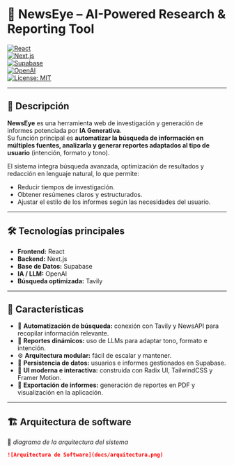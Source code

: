 # 📰 NewsEye – AI-Powered Research & Reporting Tool  

[![React](https://img.shields.io/badge/React-18-blue?logo=react&logoColor=white)](https://react.dev/)  
[![Next.js](https://img.shields.io/badge/Next.js-15-black?logo=next.js&logoColor=white)](https://nextjs.org/)  
[![Supabase](https://img.shields.io/badge/Supabase-DB%20%26%20Auth-green?logo=supabase&logoColor=white)](https://supabase.com/)  
[![OpenAI](https://img.shields.io/badge/OpenAI-LLM-412991?logo=openai&logoColor=white)](https://openai.com/)  
[![License: MIT](https://img.shields.io/badge/License-MIT-yellow.svg)](./LICENSE)  

---

## 📖 Descripción  

**NewsEye** es una herramienta web de investigación y generación de informes potenciada por **IA Generativa**.  
Su función principal es **automatizar la búsqueda de información en múltiples fuentes, analizarla y generar reportes adaptados al tipo de usuario** (intención, formato y tono).  

El sistema integra búsqueda avanzada, optimización de resultados y redacción en lenguaje natural, lo que permite:  

- Reducir tiempos de investigación.  
- Obtener resúmenes claros y estructurados.  
- Ajustar el estilo de los informes según las necesidades del usuario.  

---

## 🛠️ Tecnologías principales  

- **Frontend:** React  
- **Backend:** Next.js  
- **Base de Datos:** Supabase  
- **IA / LLM:** OpenAI  
- **Búsqueda optimizada:** Tavily  

---

## 📌 Características  

- 🔎 **Automatización de búsqueda:** conexión con Tavily y NewsAPI para recopilar información relevante.  
- 🤖 **Reportes dinámicos:** uso de LLMs para adaptar tono, formato e intención.  
- ⚙️ **Arquitectura modular:** fácil de escalar y mantener.  
- 📂 **Persistencia de datos:** usuarios e informes gestionados en Supabase.  
- 🎨 **UI moderna e interactiva:** construida con Radix UI, TailwindCSS y Framer Motion.  
- 📑 **Exportación de informes:** generación de reportes en PDF y visualización en la aplicación.  

---

## 🏗️ Arquitectura de software  

📌 *diagrama de la arquitectura del sistema*  

```markdown
![Arquitectura de Software](docs/arquitectura.png)
